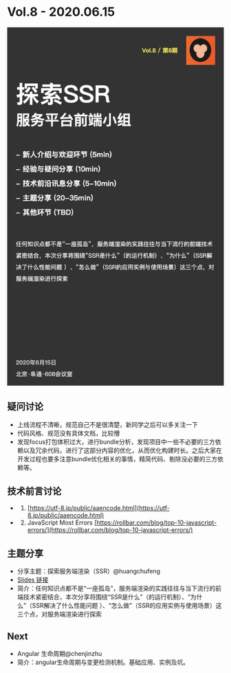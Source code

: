
# Vol.8 - 2020.06.15

![](./poster/Vol.8.png )


## 疑问讨论
* 上线流程不清晰，规范自己不是很清楚，新同学之后可以多关注一下
* 代码风格、规范没有具体文档，比较懵
* 发现focus打包体积过大，进行bundle分析，发现项目中一些不必要的三方依赖以及冗余代码，进行了这部分内容的优化，从而优化构建时长。之后大家在开发过程也要多注意bundle优化相关的事情，精简代码、剔除没必要的三方依赖等。


## 技术前言讨论
* 1. [https://utf-8.jp/public/aaencode.html](https://utf-8.jp/public/aaencode.html)
* 2. JavaScript Most Errors [https://rollbar.com/blog/top-10-javascript-errors/](https://rollbar.com/blog/top-10-javascript-errors/)


## 主题分享
*  分享主题：探索服务端渲染（SSR）@huangchufeng
* [Slides 链接](./slides/2020-06-15-ssr.pdf)
*  简介：任何知识点都不是“一座孤岛”，服务端渲染的实践往往与当下流行的前端技术紧密结合，本次分享将围绕“SSR是什么”（的运行机制）、“为什么”（SSR解决了什么性能问题 ）、“怎么做”（SSR的应用实例与使用场景）这三个点，对服务端渲染进行探索


## Next
* Angular 生命周期@chenjinzhu
* 简介：angular生命周期与变更检测机制。基础应用、实例及坑。
